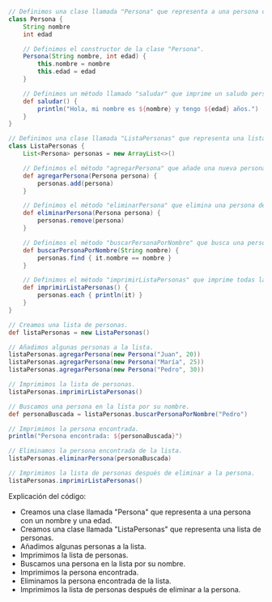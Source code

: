 ```groovy
// Definimos una clase llamada "Persona" que representa a una persona con un nombre y una edad.
class Persona {
    String nombre
    int edad

    // Definimos el constructor de la clase "Persona".
    Persona(String nombre, int edad) {
        this.nombre = nombre
        this.edad = edad
    }

    // Definimos un método llamado "saludar" que imprime un saludo personalizado para la persona.
    def saludar() {
        println("Hola, mi nombre es ${nombre} y tengo ${edad} años.")
    }
}

// Definimos una clase llamada "ListaPersonas" que representa una lista de personas.
class ListaPersonas {
    List<Persona> personas = new ArrayList<>()

    // Definimos el método "agregarPersona" que añade una nueva persona a la lista.
    def agregarPersona(Persona persona) {
        personas.add(persona)
    }

    // Definimos el método "eliminarPersona" que elimina una persona de la lista.
    def eliminarPersona(Persona persona) {
        personas.remove(persona)
    }

    // Definimos el método "buscarPersonaPorNombre" que busca una persona en la lista por su nombre.
    def buscarPersonaPorNombre(String nombre) {
        personas.find { it.nombre == nombre }
    }

    // Definimos el método "imprimirListaPersonas" que imprime todas las personas de la lista.
    def imprimirListaPersonas() {
        personas.each { println(it) }
    }
}

// Creamos una lista de personas.
def listaPersonas = new ListaPersonas()

// Añadimos algunas personas a la lista.
listaPersonas.agregarPersona(new Persona("Juan", 20))
listaPersonas.agregarPersona(new Persona("María", 25))
listaPersonas.agregarPersona(new Persona("Pedro", 30))

// Imprimimos la lista de personas.
listaPersonas.imprimirListaPersonas()

// Buscamos una persona en la lista por su nombre.
def personaBuscada = listaPersonas.buscarPersonaPorNombre("Pedro")

// Imprimimos la persona encontrada.
println("Persona encontrada: ${personaBuscada}")

// Eliminamos la persona encontrada de la lista.
listaPersonas.eliminarPersona(personaBuscada)

// Imprimimos la lista de personas después de eliminar a la persona.
listaPersonas.imprimirListaPersonas()
```

Explicación del código:

* Creamos una clase llamada "Persona" que representa a una persona con un nombre y una edad.
* Creamos una clase llamada "ListaPersonas" que representa una lista de personas.
* Añadimos algunas personas a la lista.
* Imprimimos la lista de personas.
* Buscamos una persona en la lista por su nombre.
* Imprimimos la persona encontrada.
* Eliminamos la persona encontrada de la lista.
* Imprimimos la lista de personas después de eliminar a la persona.